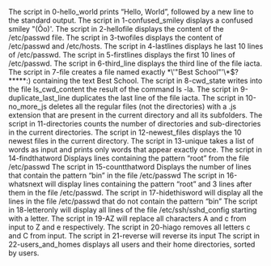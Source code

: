 The script in  0-hello_world  prints “Hello, World”, followed by a new line to the standard output.
The script in 1-confused_smiley displays a confused smiley "(Ôo)'.
The script in 2-hellofile displays the content of the /etc/passwd file.
The script in 3-twofiles displays the content of /etc/passwd and /etc/hosts.
The script in 4-lastlines displays he last 10 lines of /etc/passwd.
The script in 5-firstlines displays the first 10 lines of /etc/passwd.
The script in 6-third_line  displays the third line of the file iacta.
The script in 7-file creates a file named exactly \*\\'"Best School"\'\\*$\?\*\*\*\*\*:) containing the text Best School.
The script in 8-cwd_state writes into the file ls_cwd_content the result of the command ls -la.
The script in 9-duplicate_last_line  duplicates the last line of the file iacta.
The script in 10-no_more_js deletes all the regular files (not the directories) with a .js extension that are present in the current directory and all its subfolders.
The script in 11-directories counts the number of directories and sub-directories in the current directories.
The script in 12-newest_files  displays the 10 newest files in the current directory.
The script in 13-unique takes a list of words as input and prints only words that appear exactly once.
The script in 14-findthatword Displays lines containing the pattern “root” from the file /etc/passwd
The script in 15-countthatword Displays the number of lines that contain the pattern “bin” in the file /etc/passwd
The script in 16-whatsnext will display lines containing the pattern “root” and 3 lines after them in the file /etc/passwd.
The script in 17-hidethisword will display all the lines in the file /etc/passwd that do not contain the pattern “bin”
The script in 18-letteronly will display all lines of the file /etc/ssh/sshd_config starting with a letter.
The script in 19-AZ will replace all characters A and c from input to Z and e respectively.
The script in 20-hiago removes all letters c and C from input.
The script in 21-reverse will reverse its input
The script in 22-users_and_homes displays all users and their home directories, sorted by users.
